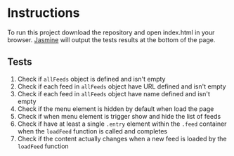 # Instructions

To run this project download the repository and open index.html in your browser. [Jasmine](http://jasmine.github.io/) will output the tests results at the bottom of the page.

## Tests

1. Check if `allFeeds` object is defined and isn't empty
2. Check if each feed in `allFeeds` object have URL defined and isn't empty
3. Check if each feed in `allFeeds` object have name defined and isn't empty
4. Check if the menu element is hidden by default when load the page
5. Check if when menu element is trigger show and hide the list of feeds
6. Check if have at least a single `.entry` element within the `.feed` container when the `loadFeed` function is called and completes
7. Check if the content actually changes when a new feed is loaded by the `loadFeed` function
